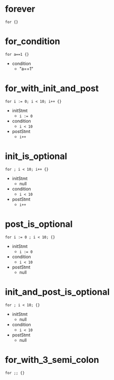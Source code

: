 # forever

```dexscript
for {}
```

# for_condition

```dexscript
for a==1 {}
```

* condition
    * "a==1"

# for_with_init_and_post

```dexscript
for i := 0; i < 10; i++ {}
```

* initStmt
    * `i := 0`
* condition
    * `i < 10`
* postStmt
    * `i++`

# init_is_optional

```dexscript
for ; i < 10; i++ {}
```

* initStmt
    * null
* condition
    * `i < 10`
* postStmt
    * `i++`

# post_is_optional

```dexscript
for i := 0 ; i < 10; {}
```

* initStmt
    * `i := 0`
* condition
    * `i < 10`
* postStmt
    * null

# init_and_post_is_optional

```dexscript
for ; i < 10; {}
```

* initStmt
    * null
* condition
    * `i < 10`
* postStmt
    * null

# for_with_3_semi_colon

```dexscript
for ;; {}
```


